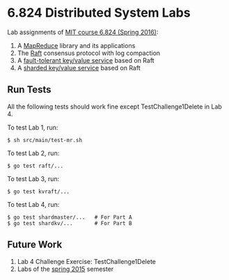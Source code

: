 # 6.824 Distributed System Labs

Lab assignments of [MIT course 6.824 (Spring 2016)](http://nil.csail.mit.edu/6.824/2016/): 
1. A [MapReduce](src/mapreduce) library and its applications
2. The [Raft](src/raft/raft.go) consensus protocol with log compaction
3. A [fault-tolerant key/value service](src/kvraft) based on Raft
4. A [sharded key/value service](src/shardkv) based on Raft

## Run Tests

All the following tests should work fine except TestChallenge1Delete in Lab 4.

To test Lab 1, run:

	$ sh src/main/test-mr.sh

To test Lab 2, run:

	$ go test raft/...

To test Lab 3, run:

	$ go test kvraft/...

To test Lab 4, run:

	$ go test shardmaster/...   # For Part A
	$ go test shardkv/...       # For Part B


## Future Work

1. Lab 4 Challenge Exercise: TestChallenge1Delete
2. Labs of the [spring 2015](http://nil.csail.mit.edu/6.824/2015/) semester

